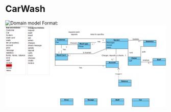 # CarWash
![Domain model](/images/logo.png)
Format: ![Alt Text](https://github.com/aKentorp/CarWash/blob/master/Domain%20model%20.jpg)

